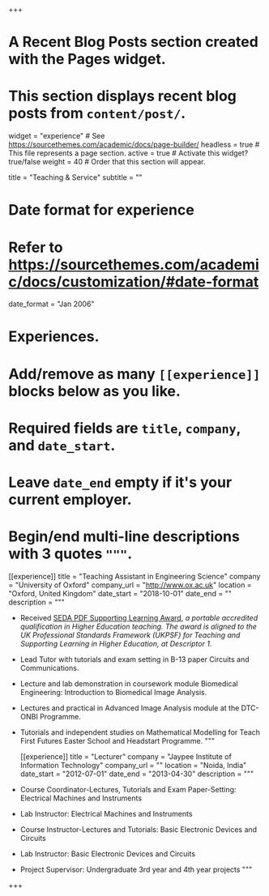 +++
# A Recent Blog Posts section created with the Pages widget.
# This section displays recent blog posts from `content/post/`.

widget = "experience"  # See https://sourcethemes.com/academic/docs/page-builder/
headless = true  # This file represents a page section.
active = true  # Activate this widget? true/false
weight = 40  # Order that this section will appear.

title = "Teaching & Service"
subtitle = ""

# Date format for experience
#   Refer to https://sourcethemes.com/academic/docs/customization/#date-format
date_format = "Jan 2006"

# Experiences.
#   Add/remove as many `[[experience]]` blocks below as you like.
#   Required fields are `title`, `company`, and `date_start`.
#   Leave `date_end` empty if it's your current employer.
#   Begin/end multi-line descriptions with 3 quotes `"""`.
    
  [[experience]]
  title = "Teaching Assistant in Engineering Science"
  company = "University of Oxford"
  company_url = "http://www.ox.ac.uk"
  location = "Oxford, United Kingdom"
  date_start = "2018-10-01"
  date_end = ""
  description = """
* Received [SEDA PDF Supporting Learning Award](https://www.seda.ac.uk/supporting-learning), *a portable accredited qualification in Higher Education teaching. The award is aligned to the UK Professional Standards Framework (UKPSF) for Teaching and Supporting Learning in Higher Education, at Descriptor 1*.
* Lead Tutor with tutorials and exam setting in B-13 paper Circuits and Communications.
* Lecture and lab demonstration in coursework module Biomedical Engineering: Introduction to Biomedical Image Analysis.
* Lectures and practical in Advanced Image Analysis module at the DTC-ONBI Programme.
* Tutorials and independent studies on Mathematical Modelling for Teach First Futures Easter School and Headstart Programme.
  """
  
  [[experience]]
  title = "Lecturer"
  company = "Jaypee Institute of Information Technology"
  company_url = ""
  location = "Noida, India"
  date_start = "2012-07-01"
  date_end = "2013-04-30"
  description = """
* Course Coordinator-Lectures, Tutorials and Exam Paper-Setting: Electrical Machines and Instruments
* Lab Instructor: Electrical Machines and Instruments
* Course Instructor-Lectures and Tutorials: Basic Electronic Devices and Circuits
* Lab Instructor: Basic Electronic Devices and Circuits
* Project Supervisor: Undergraduate 3rd year and 4th year projects
  """
  
+++

